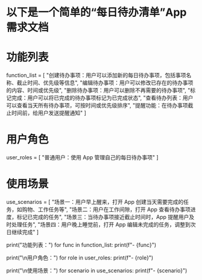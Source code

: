 # 以下是一个简单的“每日待办清单”App 需求文档

# 功能列表
function_list = [
    "创建待办事项：用户可以添加新的每日待办事项，包括事项名称、截止时间、优先级等信息",
    "编辑待办事项：用户可以修改已存在的待办事项的内容、时间或优先级",
    "删除待办事项：用户可以删除不再需要的待办事项",
    "标记完成：用户可以将已完成的待办事项标记为已完成状态",
    "查看待办列表：用户可以查看当天所有待办事项，可按时间或优先级排序",
    "提醒功能：在待办事项截止时间前，给用户发送提醒通知"
]

# 用户角色
user_roles = [
    "普通用户：使用 App 管理自己的每日待办事项"
]

# 使用场景
use_scenarios = [
    "场景一：用户早上醒来，打开 App 创建当天需要完成的任务，如购物、工作任务等",
    "场景二：用户在工作间隙，打开 App 查看待办事项进度，标记已完成的任务",
    "场景三：当待办事项接近截止时间时，App 提醒用户及时处理任务",
    "场景四：用户晚上睡觉前，打开 App 编辑未完成的任务，调整到次日继续完成"
]

print("功能列表：")
for func in function_list:
    print(f"- {func}")

print("\n用户角色：")
for role in user_roles:
    print(f"- {role}")

print("\n使用场景：")
for scenario in use_scenarios:
    print(f"- {scenario}")
